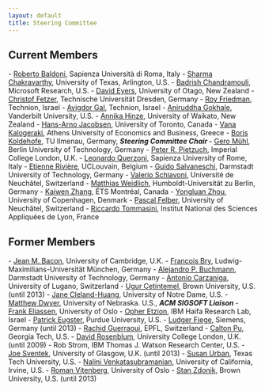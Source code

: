 ```yaml
---
layout: default
title: Steering Committee
---
```

<h2 id="DEBS_Steering_Committee">Current Members</h2>
- <a href="http://www.dis.uniroma1.it/~baldoni/">Roberto Baldoni</a>, Sapienza Università di Roma, Italy
- <a href="http://cse.uta.edu/faculty/details/?id=43">Sharma Chakravarthy</a>, University of Texas, Arlington, U.S.
- <a href="https://www.microsoft.com/en-us/research/people/badrishc/">Badrish Chandramouli</a>, Microsoft Research, U.S.
- <a href="https://www.otago.ac.nz/computer-science/people/David_Eyers.html">David Eyers</a>, University of Otago, New Zealand
- <a href="http://tu-dresden.de/die_tu_dresden/fakultaeten/fakultaet_informatik/sysa/se/team/people/c_fetzer">Christof Fetzer</a>, Technische Universität Dresden, Germany
- <a href="http://www.cs.technion.ac.il/~roy/">Roy Friedman</a>, Technion, Israel
- <a href="http://ie.technion.ac.il/~avigal/">Avigdor Gal</a>, Technion, Israel
- <a href="http://www.dre.vanderbilt.edu/~gokhale/">Aniruddha Gokhale</a>, Vanderbilt University, U.S.
- <a href="https://www.cms.waikato.ac.nz/people/hinze">Annika Hinze</a>, University of Waikato, New Zealand
- <a href="http://www.eecg.toronto.edu/~jacobsen/">Hans-Arno Jacobsen</a>, University of Toronto, Canada
- <a href="http://www.cs.aueb.gr/~vana/">Vana Kalogeraki</a>, Athens University of Economics and Business, Greece
- <a href="https://www.rug.nl/staff/b.koldehofe/">Boris Koldehofe</a>, TU Ilmenau, Germany, <em><strong>Steering Committee Chair </strong></em>
- <a href="http://kbs.cs.tu-berlin.de/staff/muehl/muehl.htm">Gero Mühl</a>, Berlin University of Technology, Germany
- <a href="http://www.doc.ic.ac.uk/~peter/">Peter R. Pietzuch</a>, Imperial College London, U.K.
- <a href="https://www.diag.uniroma1.it/querzoni/">Leonardo Querzoni</a>, Sapienza University of Rome, Italy
- <a href="https://cloudlargescale-uclouvain.github.io/Etienne_Riviere">Etienne Rivière</a>, UCLouvain, Belgium
- <a href="http://www.guidosalvaneschi.com/">Guido Salvaneschi</a>, Darmstadt University of Technology, Germany
- <a href="https://members.unine.ch/valerio.schiavoni/">Valerio Schiavoni</a>, Université de Neuchâtel, Switzerland
- <a href="http://www.matthiasweidlich.com/">Matthias Weidlich</a>, Humboldt-Universität zu Berlin, Germany
- <a href="https://www.etsmtl.ca/programmes-et-formations/corps-enseignant/kzhang">Kaiwen Zhang</a>, ÉTS Montréal, Canada
- <a href="https://ylzhou.github.io">Yongluan Zhou</a>, University of Copenhagen, Denmark
- <a href="http://members.unine.ch/pascal.felber/index.html">Pascal Felber</a>, University of Neuchâtel, Switzerland
- <a href="https://www.riccardotommasini.com/">Riccardo Tommasini</a>, Institut National des Sciences Appliquées de Lyon, France

<h2 id="Former_Members">Former Members</h2>
- <a href="http://www.cl.cam.ac.uk/~jmb25/index.html">Jean M. Bacon</a>, University of Cambridge, U.K.
- <a href="http://www.pms.ifi.lmu.de/mitarbeiter/derzeitige/francois-bry/">Francois Bry</a>, Ludwig-Maximilians-Universität München, Germany
- <a href="http://www.dvs1.informatik.tu-darmstadt.de/staff/buchmann/">Alejandro P. Buchmann</a>, Darmstadt University of Technology, Germany
- <a href="http://serl.cs.colorado.edu/~carzanig/">Antonio Carzaniga</a>, University of Lugano, Switzerland
- <a href="http://www.cs.brown.edu/~ugur/">Ugur Cetintemel</a>, Brown University, U.S. (until 2013)
- <a href="https://engineering.nd.edu/profiles/jcleland-huang">Jane Cleland-Huang</a>, University of Notre Dame, U.S.
- <a href="http://people.cis.ksu.edu/~dwyer/">Matthew Dwyer</a>, University of Nebraska. U.S., <em><strong>ACM SIGSOFT Liaison </strong></em>
- <a href="https://folk.uio.no/frank/">Frank Eliassen</a>, University of Oslo
- <a href="https://researcher.ibm.com/researcher/view.php?person=il-OPHER">Opher Etzion</a>, IBM Haifa Research Lab, Israel
- <a href="https://www.cs.purdue.edu/homes/peugster/">Patrick Eugster</a>, Purdue University, U.S.
- <a href="http://www.informatik.tu-darmstadt.de/GK/staff/fiege.html">Ludger Fiege</a>, Siemens, Germany (until 2013)
- <a href="http://lpdwww.epfl.ch/rachid/">Rachid Guerraoui</a>, EPFL, Switzerland
- <a href="http://www.cc.gatech.edu/~calton/">Calton Pu</a>, Georgia Tech, U.S.
- <a href="http://www.cs.ucl.ac.uk/staff/D.Rosenblum/">David Rosenblum</a>, University College London, U.K. (until 2009)
- Rob Strom, IBM Thomas J. Watson Research Center, U.S.
- <a href="http://www.dcs.gla.ac.uk/~joe/">Joe Sventek</a>, University of Glasgow, U.K. (until 2013)
- <a href="http://redwood.cs.ttu.edu/~suurban/Home.html">Susan Urban</a>, Texas Tech University, U.S.
- <a href="https://www.ics.uci.edu/~nalini/">Nalini Venkatasubramanian</a>, University of California, Irvine, U.S.
- <a href="http://folk.uio.no/romanvi/">Roman Vitenberg</a>, University of Oslo
- <a href="http://www.cs.brown.edu/~sbz/">Stan Zdonik</a>, Brown University, U.S. (until 2013)
